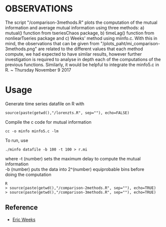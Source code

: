 # OBSERVATIONS

The script "/comparison-3methods.R" plots the computation of the mutual information
and average mutual information using three methods: a) mutual() function
from tseriesChaos package, b) timeLag() function from nonliearTseries package
and c) Weeks' method using miinfo.c. With this in mind, the observations
that can be given from "/plots_paht/mi_comparison-3methods.png" are related to
the different values that each method compute, we had expected to have similar
results, however further investigation is required to analyse in depth each
of the computations of the previous functions. Similarly, it would be helpful
to integrate the minfo5.c in R.
~ Thursday November 9 2017




# Usage

Generate time series datafile on R with
```
source(paste(getwd(),"/lorenzts.R", sep=""), echo=FALSE)
```

Compile the c code for mutual information
```
cc -o minfo minfo5.c -lm
```

To run, use
```
./minfo datafile -b 100 -t 100 > r.mi
```
where
-t (number) sets the maximum delay to compute the mutual information  
-b (number) puts the data into 2^(number) equiprobable bins before  
doing the computation


```
R
> source(paste(getwd(),"/comparison-2methods.R", sep=""), echo=TRUE)
> source(paste(getwd(),"/comparison-3methods.R", sep=""), echo=TRUE)
```



## Reference
* [Eric Weeks](http://www.physics.emory.edu/faculty/weeks//software/minfo.html)



